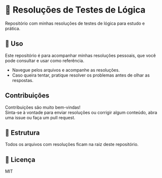 # 🧠 Resoluções de Testes de Lógica

Repositório com minhas resoluções de testes de lógica para estudo e prática.  

## 🚀 Uso

Este repositório é para acompanhar minhas resoluções pessoais, que você pode consultar e usar como referência. 

- Navegue pelos arquivos e acompanhe as resoluções.
- Caso queira tentar, pratique resolver os problemas antes de olhar as respostas.

## Contribuições
Contribuições são muito bem-vindas!  
Sinta-se à vontade para enviar resoluções ou corrigir algum conteúdo, abra uma issue ou faça um pull request.

## 📂 Estrutura

Todos os arquivos com resoluções ficam na raiz deste repositório.  

## 📄 Licença

MIT  
